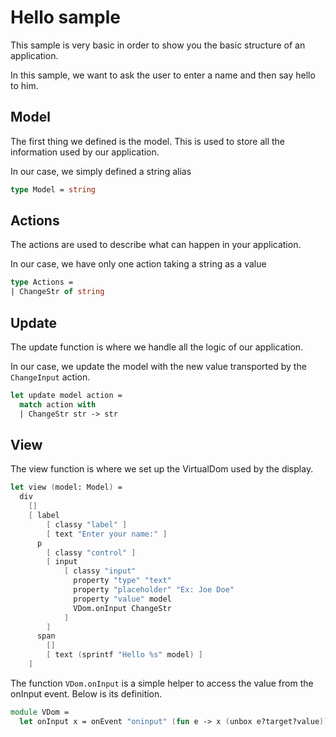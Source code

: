 # Hello sample

This sample is very basic in order to show you the basic structure of an application.

In this sample, we want to ask the user to enter a name and then say hello to him.

## Model

The first thing we defined is the model. This is used to store all the information used by our application.

In our case, we simply defined a string alias

```fsharp
type Model = string
```

## Actions

The actions are used to describe what can happen in your application.

In our case, we have only one action taking a string as a value

```fsharp
type Actions =
| ChangeStr of string
```

## Update

The update function is where we handle all the logic of our application.

In our case, we update the model with the new value transported by the `ChangeInput` action.

```fsharp
let update model action =
  match action with
  | ChangeStr str -> str
```

## View

The view function is where we set up the VirtualDom used by the display.

```fsharp
let view (model: Model) =
  div
    []
    [ label
        [ classy "label" ]
        [ text "Enter your name:" ]
      p
        [ classy "control" ]
        [ input
            [ classy "input"
              property "type" "text"
              property "placeholder" "Ex: Joe Doe"
              property "value" model
              VDom.onInput ChangeStr
            ]
        ]
      span
        []
        [ text (sprintf "Hello %s" model) ]
    ]
```

The function `VDom.onInput` is a simple helper to access the value from the onInput event. Below is its definition.

```fsharp
module VDom =
  let onInput x = onEvent "oninput" (fun e -> x (unbox e?target?value))
```







